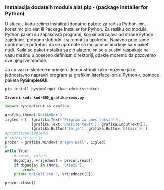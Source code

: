 
### Instalacija dodatnih modula **alat pip** - (package installer for Python)
U slucaju kada zelimo instalirati dodatne pakete za rad sa Python-om, koristimo pip alat ili Package Installer for Python. Za razliku od modula, Python paketi su zapakovati programi, koji se odrzajava od strane Python zajednice, potpuno slobodni i spremni za upotrebu. 
Naravno prije same upotrebe je potrebno da se upoznate sa mogucnostima koje sam paket nudi. 
Kada se paket instalira sa pip alatom, on se u sustini raspakuje na vasu masinu u posebno definisan direktoriji, odakle mozemo da pozovemo sve njegove module.

Ja cu vam u sledecem primjeru demonstrirati kako mozemo jako jednostavno napraviti program sa grafikim interface-om u Python-u pomocu paketa **PySimpleGUI**.

```text
pip install pysimplegui (kao Administrator)
```

**`Izvorni kod: kod-660_grafika-demo.py`**
```python
import PySimpleGUI as grafika

grafika.theme('DarkAmber')	
izgled = [  [grafika.Text('Program za unos teksta')],
            [grafika.Text('Unesite tekst'), grafika.InputText()],
            [grafika.Button('Dalje'), grafika.Button('Otkazi')] ]
#print(type(izgled))
# inicijalizacija
prozor = grafika.Window('Dragon Ball', izgled)
# 
while True:
	# event, values
    dogadjaj, vrijednost = prozor.read()
    if dogadjaj in (None, 'Otkazi'):	
        break
    print('Unijeli ste ', vrijednost[0])

prozor.close()
```
